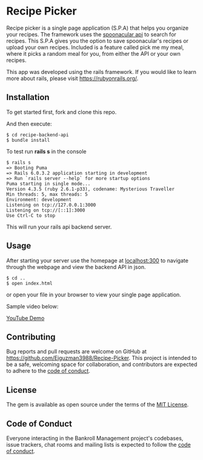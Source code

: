 # Recipe Picker

Recipe picker is a single page application (S.P.A) that helps you organize your recipes. The framework uses the [spoonacular api](https://spoonacular.com/) to search for recipes. This S.P.A gives you the option to save spoonacular's recipes or upload your own recipes. Included is a feature called pick me my meal, where it picks a random meal for you, from either the API or your own recipes. 

This app was developed using the rails framework. If you would like to learn more about rails, please visit https://rubyonrails.org/.

## Installation

To get started first, fork and clone this repo. 

And then execute:

    $ cd recipe-backend-api
    $ bundle install

To test run **rails s** in the console
    
    $ rails s
    => Booting Puma
    => Rails 6.0.3.2 application starting in development 
    => Run `rails server --help` for more startup options
    Puma starting in single mode...
    Version 4.3.5 (ruby 2.6.1-p33), codename: Mysterious Traveller
    Min threads: 5, max threads: 5
    Environment: development
    Listening on tcp://127.0.0.1:3000
    Listening on tcp://[::1]:3000
    Use Ctrl-C to stop

This will run your rails api backend server. 

## Usage

After starting your server use the homepage at [localhost:300](http://localhost:3000) to navigate through the webpage and view the backend API in json.
    
    $ cd ..
    $ open index.html

or open your file in your browser to view your single page application.

Sample video below: 

[YouTube Demo](https://www.youtube.com/watch?v=cfMpT2B4Ay8&feature=youtu.be)

## Contributing

Bug reports and pull requests are welcome on GitHub at https://github.com/Ejguzman3988/Recipe-Picker. This project is intended to be a safe, welcoming space for collaboration, and contributors are expected to adhere to the [code of conduct](https://github.com/Ejguzman3988/Recipe-Picker/blob/master/CODE_OF_CONDUCT.md).


## License

The gem is available as open source under the terms of the [MIT License](https://opensource.org/licenses/MIT).

## Code of Conduct

Everyone interacting in the Bankroll Management project's codebases, issue trackers, chat rooms and mailing lists is expected to follow the [code of conduct](https://github.com/Ejguzman3988/Recipe-Picker/blob/master/CODE_OF_CONDUCT.md).